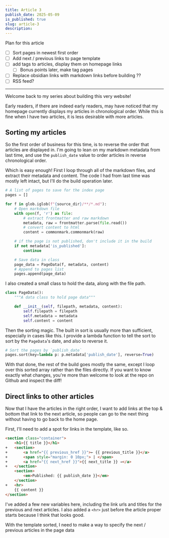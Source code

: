 ```yaml
---
title: Article 3
publish_date: 2025-05-09
is_published: true
slug: article-3
description:
---
```

Plan for this article
- [ ] Sort pages in newest first order
- [ ] Add next / previous links to page template
- [ ] add tags to articles, display them on homepage links
	- [ ] Bonus points later, make tag pages
- [ ] Replace obsidian links with markdown links before building ??
- [ ] RSS feed?

___

Welcome back to my series about building this very website!

Early readers, if there are indeed early readers, may have noticed that my homepage currently displays my articles in chronological order. While this is fine when I have two articles, it is less desirable with more articles. 

## Sorting my articles

So the first order of business for this time, is to reverse the order that articles are displayed in. I'm going to lean on my markdown metadata from last time, and use the `publish_date` value to order articles in reverse chronological order.

Which is easy enough! First I loop through all of the markdown files, and extract their metadata and content. The code I had from last time was mostly left intact, but I'll do the build operation later. 
```python
# A list of pages to save for the index page
pages = []

for f in glob.iglob(f"{source_dir}/**/*.md"):
    # Open markdown file
    with open(f, 'r') as file:
        # extract frontmatter and raw markdown
        metadata, raw = frontmatter.parse(file.read())
        # convert content to html
        content = commonmark.commonmark(raw)

    # if the page is not published, don't include it in the build
    if not metadata['is_published']:
        continue

    # Save data in class
    page_data = PageData(f, metadata, content)
    # Append to pages list
    pages.append(page_data)
```

I also created a small class to hold the data, along with the file path.
```python
class PageData():
    """A data class to hold page data"""

    def __init__(self, filepath, metadata, content):
        self.filepath = filepath
        self.metadata = metadata
        self.content = content
```

Then the sorting magic. The built in sort is usually more than sufficient, especially in cases like this. I provide a lambda function to tell the sort to sort by the `PageData`'s date, and also to reverse it. 
```python
# Sort the pages by `publish_date`
pages.sort(key=lambda p: p.metadata['publish_date'], reverse=True)
```

With that done, the rest of the build goes mostly the same, except I loop over this sorted array rather than the files directly. If you want to know exactly what changes, you're more than welcome to look at the repo on Github and inspect the diff!

## Direct links to other articles
Now that I have the articles in the right order, I want to add links at the top & bottom that link to the next article, so people can go to the next thing without having to go back to the home page.

First, I'll need to add a spot for links in the template, like so.

```html
<section class="container">
	<h1>{{ title }}</h1>
+	<section>
+		<a href="{{ previous_href }}">← {{ previous_title }}</a>
+		<span style="margin: 0 10px;"> | </span>
+		<a href="{{ next_href }}">{{ next_title }} →</a>
+	</section>
	<section>
		<em>Published: {{ publish_date }}</em>
	</section>
+	<hr>
	{{ content }}
</section>
```

I've added a few new variables here, including the link urls and titles for the previous and next articles. I also added a `<hr>` just before the article proper starts because I think that looks good.  

With the template sorted, I need to make a way to specify the next / previous articles in the page data



